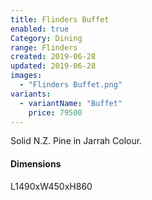 ```yaml
---
title: Flinders Buffet
enabled: true
Category: Dining
range: Flinders
created: 2019-06-28
updated: 2019-06-28
images:
  - "Flinders Buffet.png"
variants:
  - variantName: "Buffet"
    price: 79500
---
```

Solid N.Z. Pine in Jarrah Colour.

#### Dimensions

L1490xW450xH860
